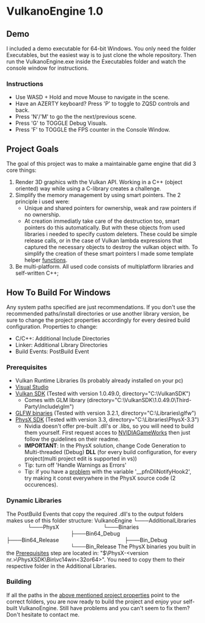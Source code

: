 
# VulkanoEngine 1.0
## Demo
I included a demo executable for 64-bit Windows. You only need the folder Executables, but the easiest way is to just clone the whole repository.
Then run the VulkanoEngine.exe inside the Executables folder and watch the console window for instructions.
### Instructions
* Use WASD + Hold and move Mouse to navigate in the scene.
* Have an AZERTY keyboard? Press 'P' to toggle to ZQSD controls and back.
* Press 'N'/'M' to go the the next/previous scene.
* Press 'G\' to TOGGLE Debug Visuals.
* Press \'F\' to TOGGLE the FPS counter in the Console Window.

## Project Goals
The goal of this project was to make a maintainable game engine that did 3 core things:
1. Render 3D graphics with the Vulkan API.
	Working in a C++ (object oriented) way while using a C-library creates a challenge.
2. Simplify the memory management by using smart pointers.
	The 2 principle i used were: 
	* Unique  and shared pointers for ownership, weak and raw pointers if no ownership.
	* At creation immediatly take care of the destruction too, smart pointers do this automatically. But with these objects from used libraries i needed to specify custom deleters. These could be simple release calls, or in the case of Vulkan  lambda expressions that captured the necessary objects to destroy the vulkan object with. To simplify the creation of these smart pointers I made some template helper [functions](VulkanoEngine/HandleUtilities.h).
3. Be multi-platform.
	All used code consists of multiplatform libraries and self-written C++;

## How To Build For Windows
Any system paths specified are just recommendations.
If you don't use the recommended paths/install directories or use another library version, be sure to change the project properties accordingly for every desired build configuration. Properties to change:
* C/C++: Additional Include Directories
* Linker: Additional Library Directories
* Build Events: PostBuild Event

### Prerequisites
* Vulkan Runtime Libraries (Is probably already installed on your pc)
* [Visual Studio](https://visualstudio.microsoft.com/downloads/)
* [Vulkan SDK](https://vulkan.lunarg.com/sdk/home#windows) (Tested with version 1.0.49.0, directory="C:\VulkanSDK")
  * Comes with GLM library (directory="C:\VulkanSDK\1.0.49.0\Third-Party\Include\glm")
* [GLFW binaries](http://www.glfw.org/) (Tested with version 3.2.1, directory="C:\Libraries\glfw")
* [PhysX SDK](https://developer.nvidia.com/physx-sdk) (Tested with version 3.3, directory="C:\Libraries\PhysX-3.3")
  * Nvidia doesn't offer pre-built .dll's or .libs, so you will need to build them yourself. First request acces to [NVIDIAGameWorks](https://developer.nvidia.com/what-is-gameworks) then just follow the guidelines on their readme.
  * __IMPORTANT__: In the PhysX solution, change Code Generation to Multi-threaded (Debug) **DLL** (for every build configuration, for every project(multi project edit is supported in vs))
  * Tip: turn off 'Handle Warnings as Errors'
  * Tip: if you have a [problem](https://devtalk.nvidia.com/default/topic/977012/problems-when-building-physx-3-3-in-visual-studio-2015/) with the variable '\_\_pfnDliNotifyHook2', try making it const everywhere in the PhysX source code (2 occurences).
  
### Dynamic Libraries
The PostBuild Events that copy the required .dll's to the output folders makes use of this folder structure:
VulkanoEngine
└───AdditionalLibraries
&emsp;&emsp;&emsp;&emsp;└───PhysX
&emsp;&emsp;&emsp;&emsp;&emsp;&emsp;&emsp;&emsp;└───Binaries
&emsp;&emsp;&emsp;&emsp;&emsp;&emsp;&emsp;&emsp;&emsp;&emsp;&emsp;&emsp;├───Bin64_Debug
&emsp;&emsp;&emsp;&emsp;&emsp;&emsp;&emsp;&emsp;&emsp;&emsp;&emsp;&emsp;├───Bin64_Release
&emsp;&emsp;&emsp;&emsp;&emsp;&emsp;&emsp;&emsp;&emsp;&emsp;&emsp;&emsp;├───Bin_Debug
&emsp;&emsp;&emsp;&emsp;&emsp;&emsp;&emsp;&emsp;&emsp;&emsp;&emsp;&emsp;└───Bin_Release
The PhysX binaries you built in the [Prerequisites](#prerequisites) step are located in:
"$\PhysX-\<version nr.>\PhysXSDK\Bin\vc14win<32or64>". You need to copy them to their respective folder in the Additional Libraries.

### Building
If all the paths in the [above mentioned project properties](#how-to-build-for-windows) point to the correct folders, you are now ready to build the project and enjoy your self-built VulkanoEngine.
Still have problems and you can't seem to fix them? Don't hesitate to contact me.
